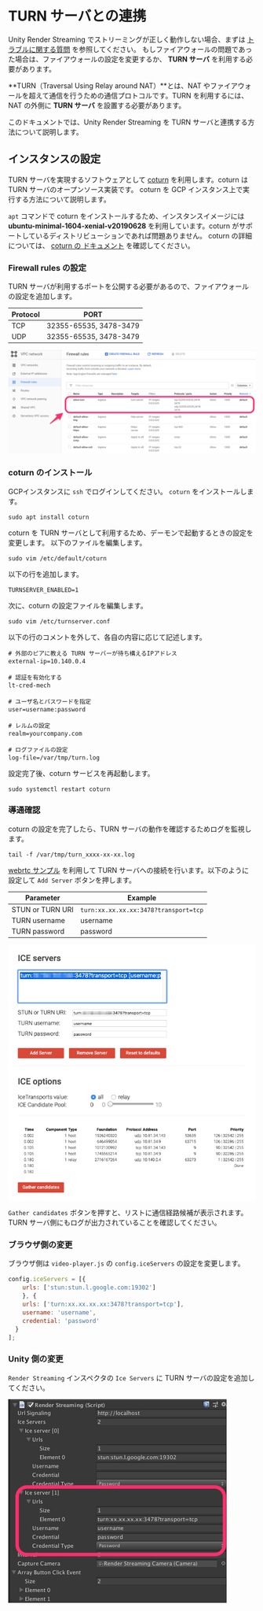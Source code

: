 # TURN サーバとの連携

Unity Render Streaming でストリーミングが正しく動作しない場合、まずは [トラブルに関する質問](faq.md) を参照してください。
もしファイアウォールの問題であった場合は、ファイアウォールの設定を変更するか、 **TURN サーバ** を利用する必要があります。

**TURN（Traversal Using Relay around NAT）**とは、NAT やファイアウォールを超えて通信を行うための通信プロトコルです。TURN を利用するには、NAT の外側に **TURN サーバ** を設置する必要があります。

このドキュメントでは、Unity Render Streaming を TURN サーバと連携する方法について説明します。

## インスタンスの設定

TURN サーバを実現するソフトウェアとして [coturn](https://github.com/coturn/coturn) を利用します。coturn は TURN サーバのオープンソース実装です。
coturn を GCP インスタンス上で実行する方法について説明します。

 `apt` コマンドで coturn をインストールするため、インスタンスイメージには **ubuntu-minimal-1604-xenial-v20190628** を利用しています。coturn がサポートしているディストリビューションであれば問題ありません。 coturn の詳細については、 [coturn の ドキュメント](https://github.com/coturn/coturn) を確認してください。

### Firewall rules の設定

TURN サーバが利用するポートを公開する必要があるので、ファイアウォールの設定を追加します。

| Protocol | PORT                   |
| -------- | ---------------------- |
| TCP      | 32355-65535, 3478-3479 |
| UDP      | 32355-65535, 3478-3479 |

![TURN firewall rules](../images/turn-firewall-rules.png)

### coturn のインストール

GCPインスタンスに `ssh` でログインしてください。 
`coturn` をインストールします。

```shell
sudo apt install coturn
```

coturn を TURN サーバとして利用するため、デーモンで起動するときの設定を変更します。
以下のファイルを編集します。

```shell
sudo vim /etc/default/coturn
```

以下の行を追加します。

```
TURNSERVER_ENABLED=1
```

次に、coturn の設定ファイルを編集します。

```shell
sudo vim /etc/turnserver.conf
```

以下の行のコメントを外して、各自の内容に応じて記述します。

```shell
# 外部のピアに教える TURN サーバーが待ち構えるIPアドレス
external-ip=10.140.0.4

# 認証を有効化する
lt-cred-mech

# ユーザ名とパスワードを指定
user=username:password

# レルムの設定
realm=yourcompany.com

# ログファイルの設定
log-file=/var/tmp/turn.log
```

設定完了後、coturn サービスを再起動します。

```shell
sudo systemctl restart coturn
```

### 導通確認

coturn の設定を完了したら、TURN サーバの動作を確認するためログを監視します。

```
tail -f /var/tmp/turn_xxxx-xx-xx.log
```

[webrtc サンプル](https://webrtc.github.io/samples/src/content/peerconnection/trickle-ice/) を利用して TURN サーバへの接続を行います。以下のように設定して `Add Server` ボタンを押します。

| Parameter        | Example                               |
| ---------------- | ------------------------------------- |
| STUN or TURN URI | `turn:xx.xx.xx.xx:3478?transport=tcp` |
| TURN username    | username                              |
| TURN password    | password                              |

<img src="../images/turn-connection-testing.png" width=600 align=center>

`Gather candidates` ボタンを押すと、リストに通信経路候補が表示されます。TURN サーバ側にもログが出力されていることを確認してください。 

### ブラウザ側の変更

ブラウザ側は `video-player.js` の `config.iceServers` の設定を変更します。

```javascript
config.iceServers = [{
  	urls: ['stun:stun.l.google.com:19302']
	}, {
    urls: ['turn:xx.xx.xx.xx:3478?transport=tcp'], 
   	username: 'username', 
   	credential: 'password'
  }
];
```

### Unity 側の変更

`Render Streaming` インスペクタの `Ice Servers` に TURN サーバの設定を追加してください。

![TURN Render Streaming inspector](../images/turn-renderstreaming-inspector.png)
